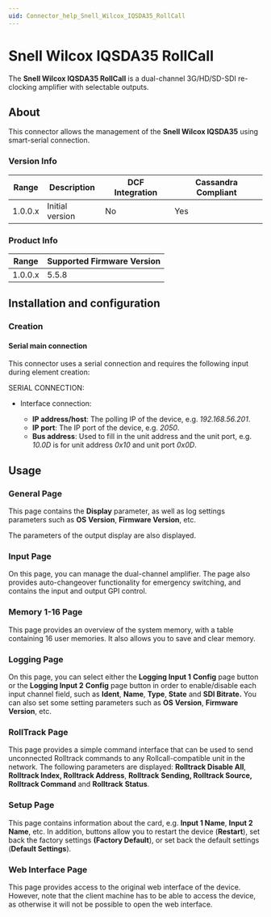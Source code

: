 ```yaml
---
uid: Connector_help_Snell_Wilcox_IQSDA35_RollCall
---
```


# Snell Wilcox IQSDA35 RollCall

The **Snell Wilcox IQSDA35 RollCall** is a dual-channel 3G/HD/SD-SDI re-clocking amplifier with selectable outputs.

## About

This connector allows the management of the **Snell Wilcox IQSDA35** using smart-serial connection.

### Version Info

| **Range** | **Description** | **DCF Integration** | **Cassandra Compliant** |
|------------------|-----------------|---------------------|-------------------------|
| 1.0.0.x          | Initial version | No                  | Yes                     |

### Product Info

| Range | Supported Firmware Version |
|------------------|-----------------------------|
| 1.0.0.x          | 5.5.8                       |

## Installation and configuration

### Creation

#### Serial main connection

This connector uses a serial connection and requires the following input during element creation:

SERIAL CONNECTION:

- Interface connection:

  - **IP address/host**: The polling IP of the device, e.g. *192.168.56.201*.
  - **IP port**: The IP port of the device, e.g. *2050*.
  - **Bus address**: Used to fill in the unit address and the unit port, e.g. *10.0D* is for unit address *0x10* and unit port *0x0D*.

## Usage

### General Page

This page contains the **Display** parameter, as well as log settings parameters such as **OS** **Version**, **Firmware Version**, etc.

The parameters of the output display are also displayed.

### Input Page

On this page, you can manage the dual-channel amplifier. The page also provides auto-changeover functionality for emergency switching, and contains the input and output GPI control.

### Memory 1-16 Page

This page provides an overview of the system memory, with a table containing 16 user memories. It also allows you to save and clear memory.

### Logging Page

On this page, you can select either the **Logging Input 1** **Config** page button or the **Logging Input 2** **Config** page button in order to enable/disable each input channel field, such as **Ident**, **Name**, **Type**, **State** and **SDI Bitrate.** You can also set some setting parameters such as **OS** **Version**, **Firmware** **Version**, etc.

### RollTrack Page

This page provides a simple command interface that can be used to send unconnected Rolltrack commands to any Rollcall-compatible unit in the network. The following parameters are displayed: **Rolltrack Disable All**, **Rolltrack Index, Rolltrack Address**, **Rolltrack** **Sending, Rolltrack Source,** **Rolltrack Command** and **Rolltrack** **Status**.

### Setup Page

This page contains information about the card, e.g. **Input 1 Name**, **Input 2 Name**, etc. In addition, buttons allow you to restart the device (**Restart**), set back the factory settings **(Factory Default**), or set back the default settings (**Default Settings**).

### Web Interface Page

This page provides access to the original web interface of the device. However, note that the client machine has to be able to access the device, as otherwise it will not be possible to open the web interface.
